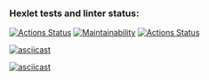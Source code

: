 ### Hexlet tests and linter status:
[![Actions Status](https://github.com/de-euforie/frontend-project-lvl1/workflows/hexlet-check/badge.svg)](https://github.com/de-euforie/frontend-project-lvl1/actions) [![Maintainability](https://api.codeclimate.com/v1/badges/a99a88d28ad37a79dbf6/maintainability)](https://codeclimate.com/github/codeclimate/codeclimate/maintainability) [![Actions Status](https://github.com/de-euforie/frontend-project-lvl1/workflows/eslint-check/badge.svg)](https://github.com/de-euforie/frontend-project-lvl1/actions)

[![asciicast](https://asciinema.org/a/IXC5L8TQiOMcCGdeK91NDsgAn.svg)](https://asciinema.org/a/IXC5L8TQiOMcCGdeK91NDsgAn)

[![asciicast](https://asciinema.org/a/nUQZNfbm01UOq6auk6I4r5T3A.svg)](https://asciinema.org/a/nUQZNfbm01UOq6auk6I4r5T3A)